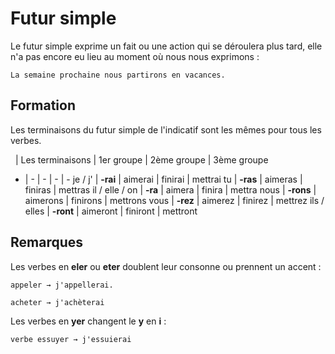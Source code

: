 # Futur simple

Le futur simple exprime un fait ou une action qui se déroulera plus tard, elle n'a pas encore eu lieu au moment où nous nous exprimons :

```text
La semaine prochaine nous partirons en vacances.
```

## Formation

Les terminaisons du futur simple de l'indicatif sont les mêmes pour tous les verbes.

&nbsp; | Les terminaisons | 1er groupe | 2ème groupe | 3ème groupe
- | - | - | - | -
je / j' | **-rai** | aimerai | finirai | mettrai
tu | **-ras** | aimeras | finiras | mettras
il / elle / on | **-ra** | aimera | finira | mettra
nous | **-rons** | aimerons | finirons | mettrons
vous | **-rez** | aimerez | finirez | mettrez
ils / elles | **-ront** | aimeront | finiront | mettront

## Remarques

Les verbes en **eler** ou **eter** doublent leur consonne ou prennent un accent :

```text
appeler → j'appellerai.

acheter → j'achèterai
```

Les verbes en **yer** changent le **y** en **i** :

```text
verbe essuyer → j'essuierai
```
